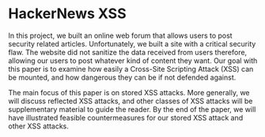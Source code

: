 # HackerNews XSS

In this project, we built an online web forum that allows users to post security related articles. Unfortunately, we built a site with a critical security flaw. The website did not sanitize the data received from users therefore, allowing our users to post whatever kind of content they want. Our goal with this paper is to examine how easily a Cross-Site Scripting Attack (XSS) can be mounted, and how dangerous they can be if not defended against.

The main focus of this paper is on stored XSS attacks. More generally, we will discuss reflected XSS attacks, and other classes of XSS attacks will be supplementary material to guide the reader. By the end of the paper, we will have illustrated feasible countermeasures for our stored XSS attack and other XSS attacks.